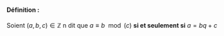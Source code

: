 #### Définition :
Soient $(a,b,c)\in\mathbb Z$ n dit que $a\equiv b \mod(c)$ **si et seulement si** $a=bq+c$          